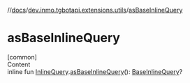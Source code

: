 //[docs](../../index.md)/[dev.inmo.tgbotapi.extensions.utils](index.md)/[asBaseInlineQuery](as-base-inline-query.md)



# asBaseInlineQuery  
[common]  
Content  
inline fun [InlineQuery](../dev.inmo.tgbotapi.types.InlineQueries.abstracts/-inline-query/index.md).[asBaseInlineQuery](as-base-inline-query.md)(): [BaseInlineQuery](../dev.inmo.tgbotapi.types.InlineQueries.query/-base-inline-query/index.md)?  



